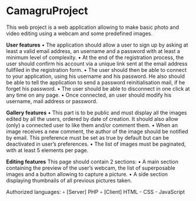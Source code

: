 # CamagruProject

This web project is a web application allowing to make basic photo and video editing using a webcam and some predefined images.

**User features**
• The application should allow a user to sign up by asking at least a valid email address, an username and a password with at least a minimum level of complexity.
• At the end of the registration process, the user should confirm his account via a unique link sent at the email address fullfiled in the registration form.
• The user should then be able to connect to your application, using his username and his password. He also should be able to tell the application to send a password reinitialisation mail, if he forget his password.
• The user should be able to disconnect in one click at any time on any page.
• Once connected, an user should modify his username, mail address or password.

**Gallery features**
• This part is to be public and must display all the images edited by all the users, ordered by date of creation. It should also allow (only) a connected user to like
them and/or comment them.
• When an image receives a new comment, the author of the image should be notified by email. This preference must be set as true by default but can be deactivated in
user’s preferences.
• The list of images must be paginated, with at least 5 elements per page.

**Editing features**
This page should contain 2 sections:
• A main section containing the preview of the user’s webcam, the list of superposable images and a button allowing to capture a picture.
• A side section displaying thumbnails of all previous pictures taken.

Authorized languages:
◦ [Server] PHP
◦ [Client] HTML - CSS - JavaScript
